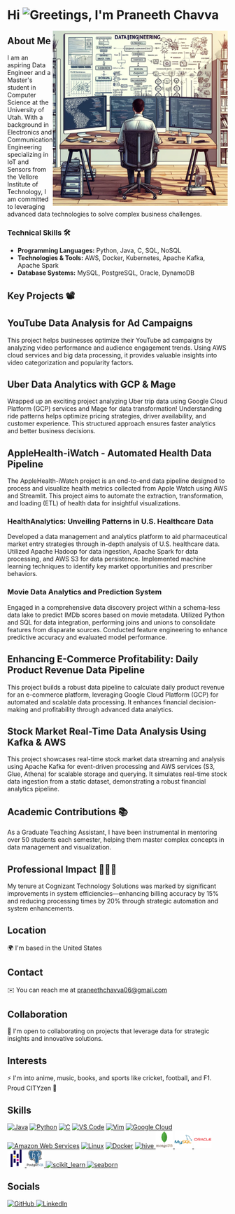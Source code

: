 # Hi ![Greetings](https://user-images.githubusercontent.com/18350557/176309783-0785949b-9127-417c-8b55-ab5a4333674e.gif), I'm Praneeth Chavva

<img align ="right" alt="coding" width="400" src="https://github.com/praneeth0810/praneeth0810/blob/main/DE.jpg">

## About Me
I am an aspiring Data Engineer and a Master's student in Computer Science at the University of Utah. With a background in Electronics and Communication Engineering specializing in IoT and Sensors from the Vellore Institute of Technology, I am committed to leveraging advanced data technologies to solve complex business challenges.

### Technical Skills 🛠️
- **Programming Languages:** Python, Java, C, SQL, NoSQL
- **Technologies & Tools:** AWS, Docker, Kubernetes, Apache Kafka, Apache Spark
- **Database Systems:** MySQL, PostgreSQL, Oracle, DynamoDB

## Key Projects 📽️

## YouTube Data Analysis for Ad Campaigns
This project helps businesses optimize their YouTube ad campaigns by analyzing video performance and audience engagement trends. Using AWS cloud services and big data processing, it provides valuable insights into video categorization and popularity factors.

## Uber Data Analytics with GCP & Mage
Wrapped up an exciting project analyzing Uber trip data using Google Cloud Platform (GCP) services and Mage for data transformation! Understanding ride patterns helps optimize pricing strategies, driver availability, and customer experience. This structured approach ensures faster analytics and better business decisions. 

## AppleHealth-iWatch - Automated Health Data Pipeline
The AppleHealth-iWatch project is an end-to-end data pipeline designed to process and visualize health metrics collected from Apple Watch using AWS and Streamlit. This project aims to automate the extraction, transformation, and loading (ETL) of health data for insightful visualizations.

### HealthAnalytics: Unveiling Patterns in U.S. Healthcare Data
Developed a data management and analytics platform to aid pharmaceutical market entry strategies through in-depth analysis of U.S. healthcare data. Utilized Apache Hadoop for data ingestion, Apache Spark for data processing, and AWS S3 for data persistence. Implemented machine learning techniques to identify key market opportunities and prescriber behaviors.

### Movie Data Analytics and Prediction System
Engaged in a comprehensive data discovery project within a schema-less data lake to predict IMDb scores based on movie metadata. Utilized Python and SQL for data integration, performing joins and unions to consolidate features from disparate sources. Conducted feature engineering to enhance predictive accuracy and evaluated model performance.

## Enhancing E-Commerce Profitability: Daily Product Revenue Data Pipeline
This project builds a robust data pipeline to calculate daily product revenue for an e-commerce platform, leveraging Google Cloud Platform (GCP) for automated and scalable data processing. It enhances financial decision-making and profitability through advanced data analytics.

## Stock Market Real-Time Data Analysis Using Kafka & AWS
This project showcases real-time stock market data streaming and analysis using Apache Kafka for event-driven processing and AWS services (S3, Glue, Athena) for scalable storage and querying. It simulates real-time stock data ingestion from a static dataset, demonstrating a robust financial analytics pipeline.

##

## Academic Contributions 📚
As a Graduate Teaching Assistant, I have been instrumental in mentoring over 50 students each semester, helping them master complex concepts in data management and visualization.

## Professional Impact 🧑🏽‍💻
My tenure at Cognizant Technology Solutions was marked by significant improvements in system efficiencies—enhancing billing accuracy by 15% and reducing processing times by 20% through strategic automation and system enhancements.

## Location
🌍 I'm based in the United States

## Contact
✉️ You can reach me at [praneethchavva06@gmail.com](mailto:praneethchavva06@gmail.com)

## Collaboration
🤝 I'm open to collaborating on projects that leverage data for strategic insights and innovative solutions.

## Interests
⚡ I'm into anime, music, books, and sports like cricket, football, and F1. Proud CITYzen 🩵

## Skills
<p align="left">
  <a href="https://www.oracle.com/java/" target="_blank" rel="noreferrer"><img src="https://raw.githubusercontent.com/danielcranney/readme-generator/main/public/icons/skills/java-colored.svg" width="36" height="36" alt="Java" /></a>
  <a href="https://www.python.org/" target="_blank" rel="noreferrer"><img src="https://raw.githubusercontent.com/danielcranney/readme-generator/main/public/icons/skills/python-colored.svg" width="36" height="36" alt="Python" /></a>
  <a href="https://docs.microsoft.com/en-us/cpp/?view=msvc-170" target="_blank" rel="noreferrer"><img src="https://raw.githubusercontent.com/danielcranney/readme-generator/main/public/icons/skills/c-colored.svg" width="36" height="36" alt="C" /></a>
  <a href="https://code.visualstudio.com/" target="_blank" rel="noreferrer"><img src="https://raw.githubusercontent.com/danielcranney/readme-generator/main/public/icons/skills/visualstudiocode.svg" width="36" height="36" alt="VS Code" /></a>
  <a href="https://www.vim.org/" target="_blank" rel="noreferrer"><img src="https://raw.githubusercontent.com/danielcranney/readme-generator/main/public/icons/skills/vim.svg" width="36" height="36" alt="Vim" /></a>
  <a href="https://cloud.google.com/" target="_blank" rel="noreferrer"><img src="https://raw.githubusercontent.com/danielcranney/readme-generator/main/public/icons/skills/googlecloud-colored.svg" width="36" height="36" alt="Google Cloud" /></a>
  <a href="https://aws.amazon.com" target="_blank" rel="noreferrer"><img src="https://raw.githubusercontent.com/danielcranney/readme-generator/main/public/icons/skills/aws-colored.svg" width="36" height="36" alt="Amazon Web Services" /></a>
  <a href="https://www.linux.org" target="_blank" rel="noreferrer"><img src="https://raw.githubusercontent.com/danielcranney/readme-generator/main/public/icons/skills/linux-colored.svg" width="36" height="36" alt="Linux" /></a>
  <a href="https://www.docker.com/" target="_blank" rel="noreferrer"><img src="https://raw.githubusercontent.com/danielcranney/readme-generator/main/public/icons/skills/docker-colored.svg" width="36" height="36" alt="Docker" /></a>
   <a href="https://hive.apache.org/" target="_blank" rel="noreferrer"> <img src="https://www.vectorlogo.zone/logos/apache_hive/apache_hive-icon.svg" alt="hive" width="40" height="40"/> </a> <a href="https://www.mongodb.com/" target="_blank" rel="noreferrer"> <img src="https://raw.githubusercontent.com/devicons/devicon/master/icons/mongodb/mongodb-original-wordmark.svg" alt="mongodb" width="40" height="40"/> </a> <a href="https://www.mysql.com/" target="_blank" rel="noreferrer"> <img src="https://raw.githubusercontent.com/devicons/devicon/master/icons/mysql/mysql-original-wordmark.svg" alt="mysql" width="40" height="40"/> </a> <a href="https://www.oracle.com/" target="_blank" rel="noreferrer"> <img src="https://raw.githubusercontent.com/devicons/devicon/master/icons/oracle/oracle-original.svg" alt="oracle" width="40" height="40"/> </a> <a href="https://pandas.pydata.org/" target="_blank" rel="noreferrer"> <img src="https://raw.githubusercontent.com/devicons/devicon/2ae2a900d2f041da66e950e4d48052658d850630/icons/pandas/pandas-original.svg" alt="pandas" width="40" height="40"/> </a> <a href="https://www.postgresql.org" target="_blank" rel="noreferrer"> <img src="https://raw.githubusercontent.com/devicons/devicon/master/icons/postgresql/postgresql-original-wordmark.svg" alt="postgresql" width="40" height="40"/> </a> <a href="https://scikit-learn.org/" target="_blank" rel="noreferrer"> <img src="https://upload.wikimedia.org/wikipedia/commons/0/05/Scikit_learn_logo_small.svg" alt="scikit_learn" width="40" height="40"/> </a> <a href="https://seaborn.pydata.org/" target="_blank" rel="noreferrer"> <img src="https://seaborn.pydata.org/_images/logo-mark-lightbg.svg" alt="seaborn" width="40" height="40"/> </a>
</p>


## Socials
<p align="left">
  <a href="https://www.github.com/praneeth0810" target="_blank" rel="noreferrer">
    <img src="https://raw.githubusercontent.com/danielcranney/readme-generator/main/public/icons/socials/github.svg" width="32" height="32" alt="GitHub" />
  </a>
  <a href="https://www.linkedin.com/in/praneeth-chavva" target="_blank" rel="noreferrer">
    <img src="https://raw.githubusercontent.com/danielcranney/readme-generator/main/public/icons/socials/linkedin.svg" width="32" height="32" alt="LinkedIn" />
  </a>
</p>
